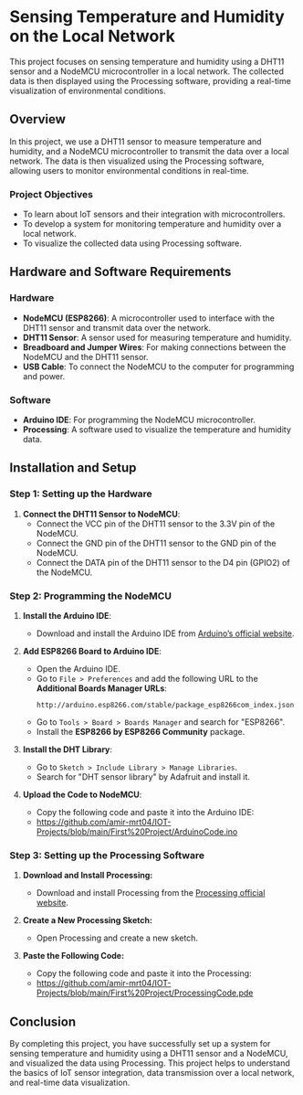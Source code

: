 
# Sensing Temperature and Humidity on the Local Network

This project focuses on sensing temperature and humidity using a DHT11 sensor and a NodeMCU microcontroller in a local network. The collected data is then displayed using the Processing software, providing a real-time visualization of environmental conditions.

## Overview

In this project, we use a DHT11 sensor to measure temperature and humidity, and a NodeMCU microcontroller to transmit the data over a local network. The data is then visualized using the Processing software, allowing users to monitor environmental conditions in real-time.

### Project Objectives

- To learn about IoT sensors and their integration with microcontrollers.
- To develop a system for monitoring temperature and humidity over a local network.
- To visualize the collected data using Processing software.

## Hardware and Software Requirements

### Hardware

- **NodeMCU (ESP8266)**: A microcontroller used to interface with the DHT11 sensor and transmit data over the network.
- **DHT11 Sensor**: A sensor used for measuring temperature and humidity.
- **Breadboard and Jumper Wires**: For making connections between the NodeMCU and the DHT11 sensor.
- **USB Cable**: To connect the NodeMCU to the computer for programming and power.

### Software

- **Arduino IDE**: For programming the NodeMCU microcontroller.
- **Processing**: A software used to visualize the temperature and humidity data.

## Installation and Setup

### Step 1: Setting up the Hardware

1. **Connect the DHT11 Sensor to NodeMCU**:
   - Connect the VCC pin of the DHT11 sensor to the 3.3V pin of the NodeMCU.
   - Connect the GND pin of the DHT11 sensor to the GND pin of the NodeMCU.
   - Connect the DATA pin of the DHT11 sensor to the D4 pin (GPIO2) of the NodeMCU.

### Step 2: Programming the NodeMCU

1. **Install the Arduino IDE**:
   - Download and install the Arduino IDE from [Arduino’s official website](https://www.arduino.cc/en/software).

2. **Add ESP8266 Board to Arduino IDE**:
   - Open the Arduino IDE.
   - Go to `File > Preferences` and add the following URL to the **Additional Boards Manager URLs**:
     ```
     http://arduino.esp8266.com/stable/package_esp8266com_index.json
     ```
   - Go to `Tools > Board > Boards Manager` and search for "ESP8266".
   - Install the **ESP8266 by ESP8266 Community** package.

3. **Install the DHT Library**:
   - Go to `Sketch > Include Library > Manage Libraries`.
   - Search for "DHT sensor library" by Adafruit and install it.

4. **Upload the Code to NodeMCU**:
   - Copy the following code and paste it into the Arduino IDE:
   - https://github.com/amir-mrt04/IOT-Projects/blob/main/First%20Project/ArduinoCode.ino

### Step 3: Setting up the Processing Software

1. **Download and Install Processing:**
   - Download and install Processing from the [Processing official website](https://processing.org/download).

2. **Create a New Processing Sketch:**
   - Open Processing and create a new sketch.

3. **Paste the Following Code:**
   - Copy the following code and paste it into the Processing:
   - https://github.com/amir-mrt04/IOT-Projects/blob/main/First%20Project/ProcessingCode.pde


## Conclusion

By completing this project, you have successfully set up a system for sensing temperature and humidity using a DHT11 sensor and a NodeMCU, and visualized the data using Processing. This project helps to understand the basics of IoT sensor integration, data transmission over a local network, and real-time data visualization.     
